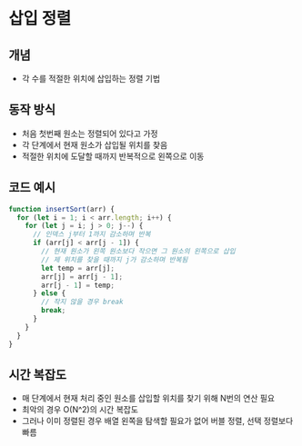 # 삽입 정렬

## 개념

- 각 수를 적절한 위치에 삽입하는 정렬 기법

## 동작 방식

- 처음 첫번째 원소는 정렬되어 있다고 가정
- 각 단계에서 현재 원소가 삽입될 위치를 찾음
- 적절한 위치에 도달할 때까지 반복적으로 왼쪽으로 이동

## 코드 예시

```js
function insertSort(arr) {
  for (let i = 1; i < arr.length; i++) {
    for (let j = i; j > 0; j--) {
      // 인덱스 j부터 1까지 감소하며 반복
      if (arr[j] < arr[j - 1]) {
        // 현재 원소가 왼쪽 원소보다 작으면 그 원소의 왼쪽으로 삽입
        // 제 위치를 찾을 때까지 j가 감소하며 반복됨
        let temp = arr[j];
        arr[j] = arr[j - 1];
        arr[j - 1] = temp;
      } else {
        // 작지 않을 경우 break
        break;
      }
    }
  }
}
```

## 시간 복잡도

- 매 단계에서 현재 처리 중인 원소를 삽입할 위치를 찾기 위해 N번의 연산 필요
- 최악의 경우 O(N^2)의 시간 복잡도
- 그러나 이미 정렬된 경우 배열 왼쪽을 탐색할 필요가 없어 버블 정렬, 선택 정렬보다 빠름
